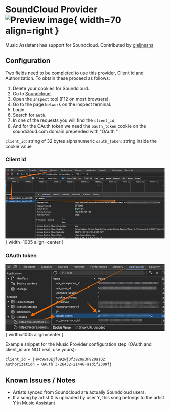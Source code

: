# SoundCloud Provider ![Preview image](../assets/icons/soundcloud-icon.svg){ width=70 align=right }

Music Assistant has support for Soundcloud. Contributed by [gieljnssns](https://github.com/gieljnssns)

## Configuration

Two fields need to be completed to use this provider, Client id and Authorization. To obtain these proceed as follows:

1. Delete your cookies for Soundcloud.
2. Go to [Soundcloud](https://soundcloud.com).
3. Open the `Inspect` tool (F12 on most browsers).
4. Go to the page `Network` on the inspect terminal.
5. Login.
6. Search for `auth`.
7. In one of the requests you will find the `client_id`
8. And for the OAuth token we need the `oauth_token` cookie on the soundcloud.com domain prepended with "OAuth "

`client_id`: string of 32 bytes alphanumeric
`oauth_token`: string inside the cookie value

### Client id
![screenshot](../assets/screenshots/soundcloud-clientid.jpg){ width=1005 align=center }

### OAuth token
![screenshot](../assets/screenshots/soundcloud-token.jpg){ width=1005 align=center }

Example snippet for the Music Provider configuration step (OAuth and client_id are NOT real, use yours):

```
client_id = jHvc9wa0Ejf092wj3f3920w3F920as02
Authorization = OAuth 3-26432-21446-asdif2309fj
```
## Known Issues / Notes

- Artists synced from Soundcloud are actually Soundcloud users.
- If a song by artist X is uploaded by user Y, this song belongs to the artist Y in Music Assistant
